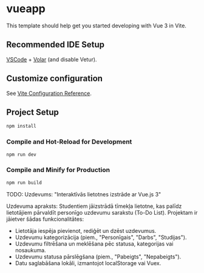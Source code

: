 # vueapp

This template should help get you started developing with Vue 3 in Vite.

## Recommended IDE Setup

[VSCode](https://code.visualstudio.com/) + [Volar](https://marketplace.visualstudio.com/items?itemName=Vue.volar) (and disable Vetur).

## Customize configuration

See [Vite Configuration Reference](https://vite.dev/config/).

## Project Setup

```sh
npm install
```

### Compile and Hot-Reload for Development

```sh
npm run dev
```

### Compile and Minify for Production

```sh
npm run build
```

TODO:
Uzdevums: "Interaktīvās lietotnes izstrāde ar Vue.js 3"

Uzdevuma apraksts:
Studentiem jāizstrādā tīmekļa lietotne, kas palīdz lietotājiem pārvaldīt personīgo uzdevumu sarakstu (To-Do List).
Projektam ir jāietver šādas funkcionalitātes:

- Lietotāja iespēja pievienot, rediģēt un dzēst uzdevumus.
- Uzdevumu kategorizācija (piem., "Personīgais", "Darbs", "Studijas").
- Uzdevumu filtrēšana un meklēšana pēc statusa, kategorijas vai nosaukuma.
- Uzdevumu statusa pārslēgšana (piem., "Pabeigts", "Nepabeigts").
- Datu saglabāšana lokāli, izmantojot localStorage vai Vuex.
